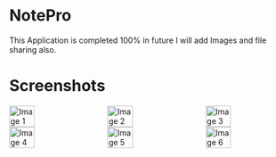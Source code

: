 # NotePro

This Application is completed 100% in future I will add Images and file sharing also. 

# Screenshots 

<div style="display: flex; justify-content: space-between;">
    <img src="https://github.com/KhanMubashshirAzeem/notes_pro/assets/123080070/404edf39-be13-479e-9b18-3454105e3a2c" alt="Image 1" width="30%">
    <img src="https://github.com/KhanMubashshirAzeem/notes_pro/assets/123080070/38a265e8-00a7-4cc5-9b4d-67f68067c291" alt="Image 2" width="30%">
    <img src="https://github.com/KhanMubashshirAzeem/notes_pro/assets/123080070/cc8da8d6-3129-42ee-8d83-6b25ddfb9f5b" alt="Image 3" width="30%">
</div>
<div style="display: flex; justify-content: space-between;">
    <img src="https://github.com/KhanMubashshirAzeem/notes_pro/assets/123080070/5a06c711-756f-4793-b9c1-8814377aa236" alt="Image 4" width="30%">
    <img src="https://github.com/KhanMubashshirAzeem/notes_pro/assets/123080070/d9dfb93d-8a6f-404a-a05f-a2d71d7fa276" alt="Image 5" width="30%">
    <img src="https://github.com/KhanMubashshirAzeem/notes_pro/assets/123080070/478a4bcb-0e63-4a98-9a27-18c54c56d665" alt="Image 6" width="30%">
</div>

